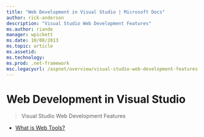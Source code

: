 ```yaml
---
title: "Web Development in Visual Studio | Microsoft Docs"
author: rick-anderson
description: "Visual Studio Web Development Features"
ms.author: riande
manager: wpickett
ms.date: 10/08/2013
ms.topic: article
ms.assetid: 
ms.technology: 
ms.prod: .net-framework
msc.legacyurl: /aspnet/overview/visual-studio-web-development-features
---
```

Web Development in Visual Studio
====================
> Visual Studio Web Development Features


- [What is Web Tools?](what-is-web-tools.md)